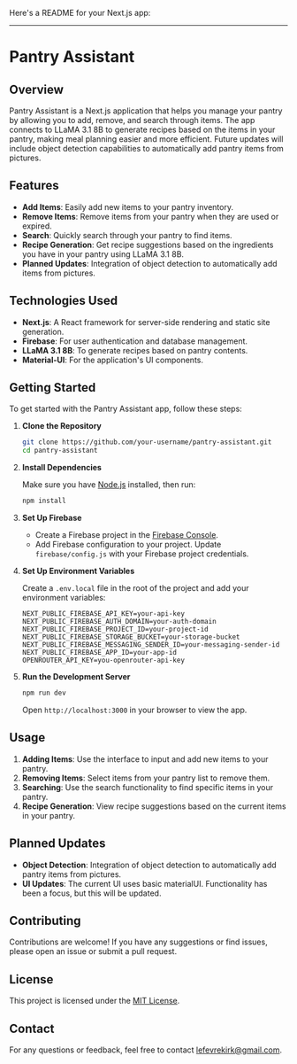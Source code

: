 Here's a README for your Next.js app:

---

# Pantry Assistant

## Overview

Pantry Assistant is a Next.js application that helps you manage your pantry by allowing you to add, remove, and search through items. The app connects to LLaMA 3.1 8B to generate recipes based on the items in your pantry, making meal planning easier and more efficient. Future updates will include object detection capabilities to automatically add pantry items from pictures.

## Features

- **Add Items**: Easily add new items to your pantry inventory.
- **Remove Items**: Remove items from your pantry when they are used or expired.
- **Search**: Quickly search through your pantry to find items.
- **Recipe Generation**: Get recipe suggestions based on the ingredients you have in your pantry using LLaMA 3.1 8B.
- **Planned Updates**: Integration of object detection to automatically add items from pictures.

## Technologies Used

- **Next.js**: A React framework for server-side rendering and static site generation.
- **Firebase**: For user authentication and database management.
- **LLaMA 3.1 8B**: To generate recipes based on pantry contents.
- **Material-UI**: For the application's UI components.

## Getting Started

To get started with the Pantry Assistant app, follow these steps:

1. **Clone the Repository**

   ```bash
   git clone https://github.com/your-username/pantry-assistant.git
   cd pantry-assistant
   ```

2. **Install Dependencies**

   Make sure you have [Node.js](https://nodejs.org/) installed, then run:

   ```bash
   npm install
   ```

3. **Set Up Firebase**

   - Create a Firebase project in the [Firebase Console](https://console.firebase.google.com/).
   - Add Firebase configuration to your project. Update `firebase/config.js` with your Firebase project credentials.

4. **Set Up Environment Variables**

   Create a `.env.local` file in the root of the project and add your environment variables:

   ```env
   NEXT_PUBLIC_FIREBASE_API_KEY=your-api-key
   NEXT_PUBLIC_FIREBASE_AUTH_DOMAIN=your-auth-domain
   NEXT_PUBLIC_FIREBASE_PROJECT_ID=your-project-id
   NEXT_PUBLIC_FIREBASE_STORAGE_BUCKET=your-storage-bucket
   NEXT_PUBLIC_FIREBASE_MESSAGING_SENDER_ID=your-messaging-sender-id
   NEXT_PUBLIC_FIREBASE_APP_ID=your-app-id
   OPENROUTER_API_KEY=you-openrouter-api-key
   ```

5. **Run the Development Server**

   ```bash
   npm run dev
   ```

   Open `http://localhost:3000` in your browser to view the app.

## Usage

1. **Adding Items**: Use the interface to input and add new items to your pantry.
2. **Removing Items**: Select items from your pantry list to remove them.
3. **Searching**: Use the search functionality to find specific items in your pantry.
4. **Recipe Generation**: View recipe suggestions based on the current items in your pantry.

## Planned Updates

- **Object Detection**: Integration of object detection to automatically add pantry items from pictures.
- **UI Updates**: The current UI uses basic materialUI. Functionality has been a focus, but this will be updated.

## Contributing

Contributions are welcome! If you have any suggestions or find issues, please open an issue or submit a pull request.

## License

This project is licensed under the [MIT License](LICENSE).

## Contact

For any questions or feedback, feel free to contact [lefevrekirk@gmail.com](mailto:lefevrekirk@gmail.com).